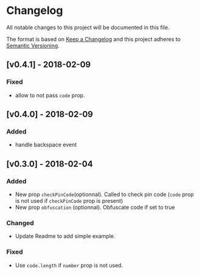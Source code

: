 # Changelog

All notable changes to this project will be documented in this file.

The format is based on [Keep a Changelog](http://keepachangelog.com/en/1.0.0/)
and this project adheres to [Semantic Versioning](http://semver.org/spec/v2.0.0.html).

## [v0.4.1] - 2018-02-09

### Fixed

* allow to not pass `code` prop.

## [v0.4.0] - 2018-02-09

### Added

* handle backspace event

## [v0.3.0] - 2018-02-04

### Added

* New prop `checkPinCode`(optionnal). Called to check pin code (`code` prop is not used if `checkPinCode` prop is present)
* New prop `obfuscation` (optionnal). Obfuscate code if set to true

### Changed

* Update Readme to add simple example.

### Fixed

* Use `code.length` if `number` prop is not used.
